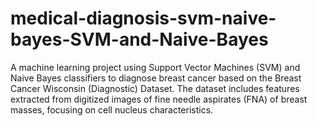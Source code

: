 # medical-diagnosis-svm-naive-bayes-SVM-and-Naive-Bayes
A machine learning project using Support Vector Machines (SVM) and Naive Bayes classifiers to diagnose breast cancer based on the Breast Cancer Wisconsin (Diagnostic) Dataset. The dataset includes features extracted from digitized images of fine needle aspirates (FNA) of breast masses, focusing on cell nucleus characteristics.
